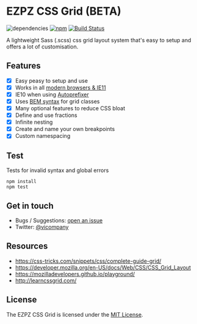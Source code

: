 # EZPZ CSS Grid (BETA)
![dependencies](https://david-dm.org/vicompany/ezpz-css-grid.svg) [![npm](https://img.shields.io/npm/v/ezpz-css-grid.svg?style=flat-square)](https://www.npmjs.com/package/ezpz-css-grid)
[![Build Status](https://travis-ci.org/vicompany/ezpz-css-grid.svg)](https://travis-ci.org/vicompany/ezpz-css-grid)


A lightweight Sass (.scss) css grid layout system that's easy to setup and offers a lot of customisation.

## Features
- [x] Easy peasy to setup and use
- [x] Works in all [modern browsers & IE11](http://caniuse.com/#search=flex)
- [x] IE10 when using [Autoprefixer](https://github.com/postcss/autoprefixer)
- [x] Uses [BEM syntax](http://csswizardry.com/2013/01/mindbemding-getting-your-head-round-bem-syntax/) for grid classes
- [x] Many optional features to reduce CSS bloat
- [x] Define and use fractions
- [x] Infinite nesting
- [x] Create and name your own breakpoints
- [x] Custom namespacing

## Test
Tests for invalid syntax and global errors
```
npm install
npm test
```

## Get in touch
- Bugs / Suggestions: [open an issue](https://github.com/vicompany/ezpz-css-grid/issues)
- Twitter: [@vicompany](https://twitter.com/vicompany)

## Resources
- https://css-tricks.com/snippets/css/complete-guide-grid/
- https://developer.mozilla.org/en-US/docs/Web/CSS/CSS_Grid_Layout
- https://mozilladevelopers.github.io/playground/
- http://learncssgrid.com/

## License
The EZPZ CSS Grid is licensed under the [MIT License](LICENSE.md).
